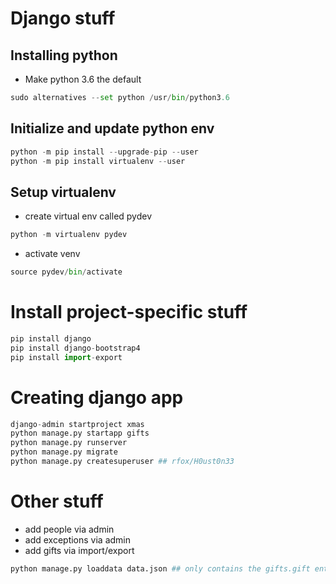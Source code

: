 # Django stuff

## Installing python
* Make python 3.6 the default
```python
sudo alternatives --set python /usr/bin/python3.6
```
## Initialize and update python env
```python
python -m pip install --upgrade-pip --user
python -m pip install virtualenv --user
```

## Setup virtualenv
* create virtual env called pydev
```python
python -m virtualenv pydev
```
* activate venv
```python 
source pydev/bin/activate
```

# Install project-specific stuff
```python
pip install django
pip install django-bootstrap4
pip install import-export
```

# Creating django app
```python
django-admin startproject xmas
python manage.py startapp gifts
python manage.py runserver
python manage.py migrate
python manage.py createsuperuser ## rfox/H0ust0n33
```

# Other stuff
* add people via admin
* add exceptions via admin
* add gifts via import/export
```python
python manage.py loaddata data.json ## only contains the gifts.gift entries
```

